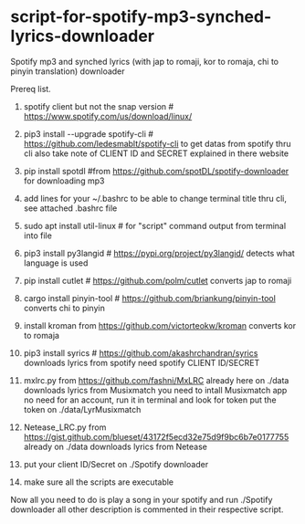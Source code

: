 # script-for-spotify-mp3-synched-lyrics-downloader
Spotify mp3 and synched lyrics (with jap to romaji, kor to romaja, chi to pinyin translation) downloader

Prereq list.

1. spotify client but not the snap version # https://www.spotify.com/us/download/linux/

2. pip3 install --upgrade spotify-cli # https://github.com/ledesmablt/spotify-cli to get datas from spotify thru cli also take note of CLIENT ID and SECRET explained in there website

3. pip install spotdl #from https://github.com/spotDL/spotify-downloader for downloading mp3

4. add lines for your ~/.bashrc to be able to change terminal title thru cli, see attached .bashrc file

5. sudo apt install util-linux # for "script" command output from terminal into file

6. pip3 install py3langid # https://pypi.org/project/py3langid/ detects what language is used

7. pip install cutlet # https://github.com/polm/cutlet converts jap to romaji

8. cargo install pinyin-tool # https://github.com/briankung/pinyin-tool converts chi to pinyin

9. install kroman from https://github.com/victorteokw/kroman converts kor to romaja

10. pip3 install syrics # https://github.com/akashrchandran/syrics downloads lyrics from spotify
    need spotify CLIENT ID/SECRET

11. mxlrc.py from https://github.com/fashni/MxLRC already here on ./data
    downloads lyrics from Musixmatch
    you need to intall Musixmatch app no need for an account, run it in terminal and look for token
    put the token on ./data/LyrMusixmatch

12. Netease_LRC.py from https://gist.github.com/blueset/43172f5ecd32e75d9f9bc6b7e0177755 already on ./data
    downloads lyrics from Netease
    
    
13. put your client ID/Secret on ./Spotify downloader

14. make sure all the scripts are executable

Now all you need to do is play a song in your spotify and run ./Spotify downloader
all other description is commented in their respective script.
